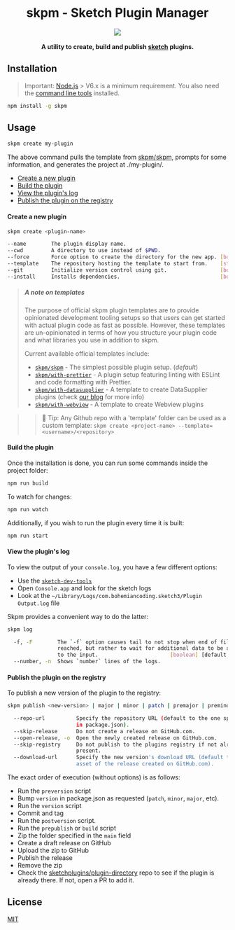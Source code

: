 <h1 align="center">skpm - Sketch Plugin Manager</h1>

<div align="center">
  <img src="https://avatars0.githubusercontent.com/u/24660874?v=3&s=200" />
</div>
<br />
<div align="center">
  <strong>A utility to create, build and publish <a href="https://www.sketchapp.com/">sketch</a> plugins.</strong>
</div>

## Installation

> Important: [Node.js](https://nodejs.org/en/download/) > V6.x is a minimum requirement. You also need the [command line tools](http://osxdaily.com/2014/02/12/install-command-line-tools-mac-os-x/) installed.

```bash
npm install -g skpm
```

## Usage

```bash
skpm create my-plugin
```

The above command pulls the template from [skpm/skpm](https://github.com/skpm/skpm/tree/master/template), prompts for some information, and generates the project at ./my-plugin/.

* [Create a new plugin](#create-a-new-plugin)
* [Build the plugin](#build-the-plugin)
* [View the plugin's log](#view-the-plugins-log)
* [Publish the plugin on the registry](#publish-the-plugin-on-the-registry)

#### Create a new plugin

```bash
skpm create <plugin-name>

--name        The plugin display name.
--cwd         A directory to use instead of $PWD.
--force       Force option to create the directory for the new app. [boolean] [default: false]
--template    The repository hosting the template to start from.    [string]  [default: skpm/skpm]
--git         Initialize version control using git.                 [boolean] [default: true]
--install     Installs dependencies.                                [boolean] [default: true]
```

> ##### A note on templates
>
> The purpose of official skpm plugin templates are to provide opinionated development tooling setups so that users can get started with actual plugin code as fast as possible. However, these templates are un-opinionated in terms of how you structure your plugin code and what libraries you use in addition to skpm.
>
> Current available official templates include:
>
> * [`skpm/skpm`](https://github.com/skpm/skpm/tree/master/template) - The simplest possible plugin setup. (_default_)
> * [`skpm/with-prettier`](https://github.com/skpm/with-prettier) - A plugin setup featuring linting with ESLint and code formatting with Prettier.
> * [`skpm/with-datasupplier`](https://github.com/skpm/with-datasupplier) - A template to create DataSupplier plugins (check [our blog](https://blog.sketchapp.com/do-more-with-data-2b765e870e4f) for more info)
> * [`skpm/with-webview`](https://github.com/skpm/with-webview) - A template to create Webview plugins

>
> > 💁 Tip: Any Github repo with a 'template' folder can be used as a custom template:
> > `skpm create <project-name> --template=<username>/<repository>`

#### Build the plugin

Once the installation is done, you can run some commands inside the project folder:

```bash
npm run build
```

To watch for changes:

```bash
npm run watch
```

Additionally, if you wish to run the plugin every time it is built:

```bash
npm run start
```

#### View the plugin's log

To view the output of your `console.log`, you have a few different options:

* Use the [`sketch-dev-tools`](https://github.com/skpm/sketch-dev-tools)
* Open `Console.app` and look for the sketch logs
* Look at the `~/Library/Logs/com.bohemiancoding.sketch3/Plugin Output.log` file

Skpm provides a convenient way to do the latter:

```bash
skpm log

  -f, -F        The `-f` option causes tail to not stop when end of file is
                reached, but rather to wait for additional data to be appended
                to the input.                       [boolean] [default: "false"]
  --number, -n  Shows `number` lines of the logs.                       [number]
```

#### Publish the plugin on the registry

To publish a new version of the plugin to the registry:

```bash
skpm publish <new-version> | major | minor | patch | premajor | preminor | prepatch | prerelease

  --repo-url          Specify the repository URL (default to the one specified
                      in package.json).                                 [string]
  --skip-release      Do not create a release on GitHub.com.           [boolean]
  --open-release, -o  Open the newly created release on GitHub.com.    [boolean]
  --skip-registry     Do not publish to the plugins registry if not already
                      present.                                         [boolean]
  --download-url      Specify the new version's download URL (default to the
                      asset of the release created on GitHub.com).      [string]
```

The exact order of execution (without options) is as follows:

* Run the `preversion` script
* Bump `version` in package.json as requested (`patch`, `minor`, `major`, etc).
* Run the `version` script
* Commit and tag
* Run the `postversion` script.
* Run the `prepublish` or `build` script
* Zip the folder specified in the `main` field
* Create a draft release on GitHub
* Upload the zip to GitHub
* Publish the release
* Remove the zip
* Check the [sketchplugins/plugin-directory](https://github.com/sketchplugins/plugin-directory) repo to see if the plugin is already there. If not, open a PR to add it.

## License

[MIT](https://tldrlegal.com/license/mit-license)
